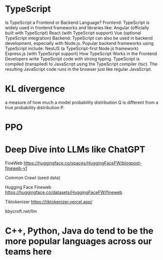 # TypeScript

Is TypeScript a Frontend or Backend Language?
Frontend: TypeScript is widely used in frontend frameworks and libraries like:
Angular (officially built with TypeScript)
React (with TypeScript support)
Vue (optional TypeScript integration)
Backend: TypeScript can also be used in backend development, especially with Node.js. Popular backend frameworks using TypeScript include:
NestJS (a TypeScript-first Node.js framework)
Express.js (with TypeScript support)
How TypeScript Works in the Frontend
Developers write TypeScript code with strong typing.
TypeScript is compiled (transpiled) to JavaScript using the TypeScript compiler (tsc).
The resulting JavaScript code runs in the browser just like regular JavaScript.


# KL divergence

 a measure of how much a model probability distribution Q is different from a true probability distribution P.


 # PPO




 # Deep Dive into LLMs like ChatGPT

 FineWeb
 https://huggingface.co/spaces/HuggingFaceFW/blogpost-fineweb-v1

 Common Crawl (seed data)

 Hugging Face Fineweb  https://huggingface.co/datasets/HuggingFaceFW/fineweb

 Tiktokenizer  https://tiktokenizer.vercel.app/

 bbycroft.net/llm


 # C++, Python, Java do tend to be the more popular languages across our teams here